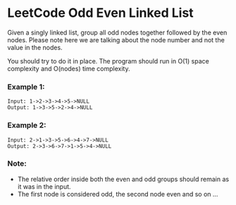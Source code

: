 # LeetCode Odd Even Linked List

Given a singly linked list, group all odd nodes together followed by the even nodes. Please note here we are talking about the node number and not the value in the nodes.

You should try to do it in place. The program should run in O(1) space complexity and O(nodes) time complexity.

### Example 1:
```
Input: 1->2->3->4->5->NULL
Output: 1->3->5->2->4->NULL
```

### Example 2:
```
Input: 2->1->3->5->6->4->7->NULL
Output: 2->3->6->7->1->5->4->NULL
```

### Note:

* The relative order inside both the even and odd groups should remain as it was in the input.
* The first node is considered odd, the second node even and so on ...